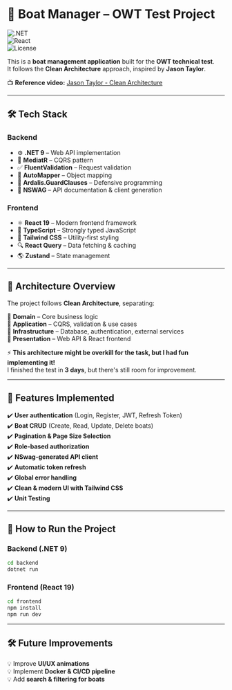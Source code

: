 # 🚤 Boat Manager – OWT Test Project  

![.NET](https://img.shields.io/badge/.NET-9-blue?style=flat&logo=dotnet)  
![React](https://img.shields.io/badge/React-19-61DAFB?style=flat&logo=react)  
![License](https://img.shields.io/badge/License-MIT-green.svg)  

This is a **boat management application** built for the **OWT technical test**.  
It follows the **Clean Architecture** approach, inspired by **Jason Taylor**.  

📺 **Reference video:** [Jason Taylor - Clean Architecture](https://www.youtube.com/watch?v=dK4Yb6-LxAk)  

---

## 🛠️ **Tech Stack**  

### **Backend**  
- ⚙️ **.NET 9** – Web API implementation  
- 📌 **MediatR** – CQRS pattern  
- ✅ **FluentValidation** – Request validation  
- 🔄 **AutoMapper** – Object mapping  
- 🚦 **Ardalis.GuardClauses** – Defensive programming  
- 📝 **NSWAG** – API documentation & client generation  

### **Frontend**  
- ⚛️ **React 19** – Modern frontend framework  
- 🔵 **TypeScript** – Strongly typed JavaScript  
- 🎨 **Tailwind CSS** – Utility-first styling  
- 🔍 **React Query** – Data fetching & caching  
- 🌎 **Zustand** – State management  

---

## 🏢 **Architecture Overview**  

The project follows **Clean Architecture**, separating:  

📂 **Domain** – Core business logic  
📂 **Application** – CQRS, validation & use cases  
📂 **Infrastructure** – Database, authentication, external services  
📂 **Presentation** – Web API & React frontend  

⚡ **This architecture might be overkill for the task, but I had fun implementing it!**  
I finished the test in **3 days**, but there's still room for improvement.  

---

## 🚀 **Features Implemented**  

✔️ **User authentication** (Login, Register, JWT, Refresh Token)  
✔️ **Boat CRUD** (Create, Read, Update, Delete boats)  
✔️ **Pagination & Page Size Selection**  
✔️ **Role-based authorization**  
✔️ **NSwag-generated API client**  
✔️ **Automatic token refresh**  
✔️ **Global error handling**  
✔️ **Clean & modern UI with Tailwind CSS**  
✔️ **Unit Testing**  

---

## 📌 **How to Run the Project**  

### **Backend (.NET 9)**
```sh
cd backend
dotnet run
```

### **Frontend (React 19)**
```sh
cd frontend
npm install
npm run dev
```

---

## 🛠️ **Future Improvements**  
💡 Improve **UI/UX animations**  
💡 Implement **Docker & CI/CD pipeline**  
💡 Add **search & filtering for boats**  
